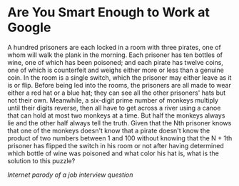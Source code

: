 # Are You Smart Enough to Work at Google

A hundred prisoners are each locked in a room with three pirates, one of whom will walk the plank in the morning. Each prisoner has ten bottles of wine, one of which has been poisoned; and each pirate has twelve coins, one of which is counterfeit and weighs either more or less than a genuine coin. In the room is a single switch, which the prisoner may either leave as it is or flip. Before being led into the rooms, the prisoners are all made to wear either a red hat or a blue hat; they can see all the other prisoners' hats but not their own. Meanwhile, a six-digit prime number of monkeys multiply until their digits reverse, then all have to get across a river using a canoe that can hold at most two monkeys at a time. But half the monkeys always lie and the other half always tell the truth. Given that the Nth prisoner knows that one of the monkeys doesn't know that a pirate doesn't know the product of two numbers between 1 and 100 without knowing that the N + 1th prisoner has flipped the switch in his room or not after having determined which bottle of wine was poisoned and what color his hat is, what is the solution to this puzzle?

_Internet parody of a job interview question_